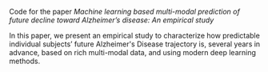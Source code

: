 Code for the paper _Machine learning based multi-modal prediction of future decline toward Alzheimer’s disease: An empirical study_

In this paper, we present an empirical study to characterize how predictable individual subjects’ future Alzheimer's Disease trajectory is, several years in advance, based on rich multi-modal data, and using modern deep learning methods. 
